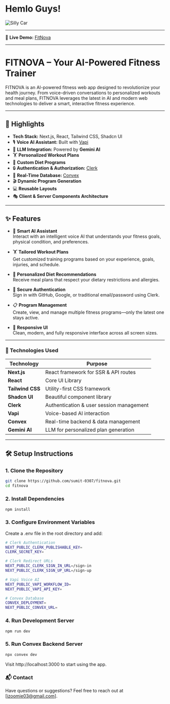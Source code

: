 # Hemlo Guys!

![Silly Car](https://i1.sndcdn.com/artworks-zyYqA8D0BdfuyH28-WeeHrw-t1080x1080.jpg)

---

🚀 **Live Demo:** [FitNova](https://fit-nova-izumi.vercel.app)

---

#  FITNOVA – Your AI-Powered Fitness Trainer

FITNOVA is an AI-powered fitness web app designed to revolutionize your health journey. From voice-driven conversations to personalized workouts and meal plans, FITNOVA leverages the latest in AI and modern web technologies to deliver a smart, interactive fitness experience.

---

## 🚀 Highlights

- **Tech Stack:** Next.js, React, Tailwind CSS, Shadcn UI
- 🎙️ **Voice AI Assistant:** Built with [Vapi](https://vapi.ai)
- 🧠 **LLM Integration:** Powered by **Gemini AI**
- 🏋️ **Personalized Workout Plans**
- 🥗 **Custom Diet Programs**
- 🔒 **Authentication & Authorization:** [Clerk](https://clerk.dev)
- 💾 **Real-Time Database:** [Convex](https://convex.dev)
- 🎬 **Dynamic Program Generation**
- 💻 **Reusable Layouts**
- 🎭 **Client & Server Components Architecture**

---

## ✨ Features

- 🤖 **Smart AI Assistant**  
  Interact with an intelligent voice AI that understands your fitness goals, physical condition, and preferences.

- 🏋️ **Tailored Workout Plans**  
  Get customized training programs based on your experience, goals, injuries, and schedule.

- 🥗 **Personalized Diet Recommendations**  
  Receive meal plans that respect your dietary restrictions and allergies.

- 🔐 **Secure Authentication**  
  Sign in with GitHub, Google, or traditional email/password using Clerk.

- 📋 **Program Management**  
  Create, view, and manage multiple fitness programs—only the latest one stays active.

- 📱 **Responsive UI**  
  Clean, modern, and fully responsive interface across all screen sizes.

---

### 🧰 Technologies Used
| Technology       | Purpose                                  |
| ---------------- | ---------------------------------------- |
| **Next.js**      | React framework for SSR & API routes     |
| **React**        | Core UI Library                          |
| **Tailwind CSS** | Utility-first CSS framework              |
| **Shadcn UI**    | Beautiful component library              |
| **Clerk**        | Authentication & user session management |
| **Vapi**         | Voice-based AI interaction               |
| **Convex**       | Real-time backend & data management      |
| **Gemini AI**    | LLM for personalized plan generation     |

---

## 🛠️ Setup Instructions

### 1. Clone the Repository

```bash
git clone https://github.com/sumit-0307/fitnova.git
cd fitnova
```
### 2. Install Dependencies

```bash
npm install
```

### 3. Configure Environment Variables
Create a .env file in the root directory and add:

```bash
# Clerk Authentication
NEXT_PUBLIC_CLERK_PUBLISHABLE_KEY=
CLERK_SECRET_KEY=

# Clerk Redirect URLs
NEXT_PUBLIC_CLERK_SIGN_IN_URL=/sign-in
NEXT_PUBLIC_CLERK_SIGN_UP_URL=/sign-up

# Vapi Voice AI
NEXT_PUBLIC_VAPI_WORKFLOW_ID=
NEXT_PUBLIC_VAPI_API_KEY=

# Convex Database
CONVEX_DEPLOYMENT=
NEXT_PUBLIC_CONVEX_URL=
```

### 4. Run Development Server

```bash
npm run dev
```
### 5. Run Convex Backend Server

```bash
npx convex dev
```
Visit http://localhost:3000 to start using the app.


### 📬 Contact
Have questions or suggestions?
Feel free to reach out at [izoomie03@gmail.com].
